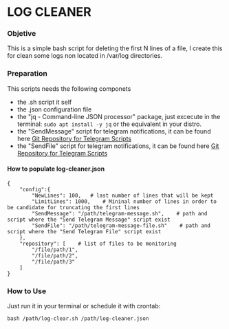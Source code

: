 # LOG CLEANER

### Objetive
This is a simple bash script for deleting the first N lines of a file,
I create this for clean some logs non located in /var/log directories.

### Preparation
This scripts needs the following componets
- the .sh script it self
- the .json configuration file
- the "jq - Command-line JSON processor" package, just excecute in the terminal: `sudo apt install -y jq` or the equivalent in your distro.
- the "SendMessage" script for telegram notifications, it can be found here [Git Repository for Telegram Scripts](https://github.com/MrCaringi/notifications)
- the "SendFile" script for telegram notifications, it can be found here [Git Repository for Telegram Scripts](https://github.com/MrCaringi/notifications)

#### How to populate log-cleaner.json
~~~
{
    "config":{
        "NewLines": 100,   # last number of lines that will be kept
        "LimitLines": 1000,    # Mininal number of lines in order to be candidate for truncating the first lines
        "SendMessage": "/path/telegram-message.sh",    # path and script where the "Send Telegram Message" script exist
        "SendFile": "/path/telegram-message-file.sh"    # path and script where the "Send Telegram File" script exist
    },
    "repository": [    # list of files to be monitoring
        "/file/path/1",
        "/file/path/2",
        "/file/path/3"
    ]
}
~~~

### How to Use
Just run it in your terminal or schedule it with crontab:
~~~
bash /path/log-clear.sh /path/log-cleaner.json
~~~
